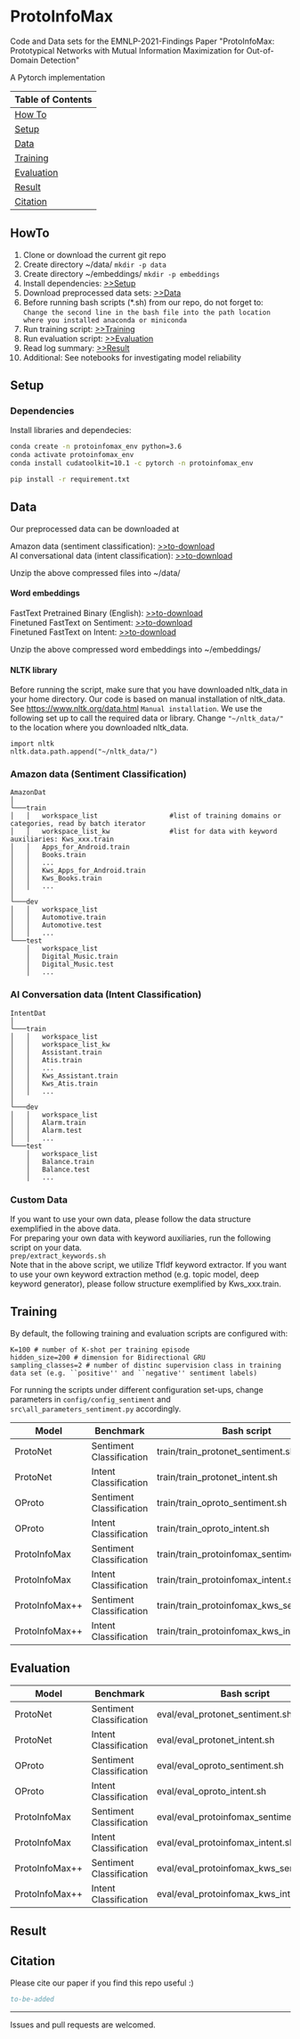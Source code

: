 # ProtoInfoMax
Code and Data sets for the EMNLP-2021-Findings Paper "ProtoInfoMax: Prototypical Networks with Mutual Information Maximization for Out-of-Domain Detection"

A Pytorch implementation

| Table of Contents |
|-|
| [How To](#howto)|
| [Setup](#setup)|
| [Data](#data)|
| [Training](#training)|
| [Evaluation](#evaluation)|
| [Result](#result)|
| [Citation](#citation)|

## HowTo
1. Clone or download the current git repo
2. Create directory ~/data/ ```mkdir -p data```
3. Create directory ~/embeddings/ ```mkdir -p embeddings```
4. Install dependencies: [>>Setup](#setup)
5. Download preprocessed data sets: [>>Data](#data)
6. Before running bash scripts (\*.sh) from our repo, do not forget to: <br> ```Change the second line in the bash file into the path location where you installed anaconda or miniconda```
7. Run training script: [>>Training](#training)
8. Run evaluation script: [>>Evaluation](#evaluation)
9. Read log summary: [>>Result](#result)
10. Additional: See notebooks for investigating model reliability

## Setup
### Dependencies

Install libraries and dependecies:
```bash
conda create -n protoinfomax_env python=3.6
conda activate protoinfomax_env
conda install cudatoolkit=10.1 -c pytorch -n protoinfomax_env 

pip install -r requirement.txt
```

## Data 

Our preprocessed data can be downloaded at

Amazon data (sentiment classification): [>>to-download](https://drive.google.com/file/d/1ETckW4TZQdNMqhFnuazgoamHqP_jM4FC/view?usp=sharing)<br />
AI conversational data (intent classification): [>>to-download](https://drive.google.com/file/d/1TLjN4xuU3D18ZGGWDo0R8rZwQlXMz_pi/view?usp=sharing)<br />

Unzip the above compressed files into ~/data/

#### Word embeddings
FastText Pretrained Binary (English): [>>to-download](#)<br />
Finetuned FastText on Sentiment: [>>to-download](#)<br />
Finetuned FastText on Intent: [>>to-download](#)<br />

Unzip the above compressed word embeddings into ~/embeddings/

#### NLTK library
Before running the script, make sure that you have downloaded nltk_data in your home directory. Our code is based on manual installation of nltk_data.
See https://www.nltk.org/data.html ```Manual installation```.
We use the following set up to call the required data or library. Change ```"~/nltk_data/"``` to the location where you downloaded nltk_data.
```
import nltk
nltk.data.path.append("~/nltk_data/")
```


### Amazon data (Sentiment Classification)

```
AmazonDat
│
└───train
│   │   workspace_list                  #list of training domains or categories, read by batch iterator
│   │   workspace_list_kw               #list for data with keyword auxiliaries: Kws_xxx.train
│   │   Apps_for_Android.train
│   │   Books.train
│   │   ...
│   │   Kws_Apps_for_Android.train
│   │   Kws_Books.train
│   │   ...
│   
└───dev
│   │   workspace_list
│   │   Automotive.train
│   │   Automotive.test
│   │   ...
└───test
    │   workspace_list
    │   Digital_Music.train
    │   Digital_Music.test
    │   ...
```

### AI Conversation data (Intent Classification)

```
IntentDat
│
└───train
│   │   workspace_list
│   │   workspace_list_kw
│   │   Assistant.train
│   │   Atis.train
│   │   ...
│   │   Kws_Assistant.train
│   │   Kws_Atis.train
│   │   ...
│   
└───dev
│   │   workspace_list
│   │   Alarm.train
│   │   Alarm.test
│   │   ...
└───test
    │   workspace_list
    │   Balance.train
    │   Balance.test
    │   ...
```

### Custom Data

If you want to use your own data, please follow the data structure exemplified in the above data.<br />
For preparing your own data with keyword auxiliaries, run the following script on your data.<br />
```prep/extract_keywords.sh```<br />
Note that in the above script, we utilize TfIdf keyword extractor. If you want to use your own keyword extraction method (e.g. topic model, deep keyword generator), please follow structure exemplified by Kws_xxx.train. <br />

## Training

By default, the following training and evaluation scripts are configured with:
```
K=100 # number of K-shot per training episode
hidden_size=200 # dimension for Bidirectional GRU
sampling_classes=2 # number of distinc supervision class in training data set (e.g. ``positive'' and ``negative'' sentiment labels)
```

For running the scripts under different configuration set-ups, change parameters in ```config/config_sentiment``` and ```src\all_parameters_sentiment.py``` accordingly.


| Model                                                |  Benchmark               |   Bash script                                                |
| ---------------------------------------------------- | ------------------------ | ------------------------------------------------------------ |
| ProtoNet                                             | Sentiment Classification |  train/train_protonet_sentiment.sh                           |
| ProtoNet                                             | Intent Classification    |  train/train_protonet_intent.sh                              |
| OProto                                               | Sentiment Classification |  train/train_oproto_sentiment.sh                             |
| OProto                                               | Intent Classification    |  train/train_oproto_intent.sh                                |
| ProtoInfoMax                                         | Sentiment Classification |  train/train_protoinfomax_sentiment.sh                       |
| ProtoInfoMax                                         | Intent Classification    |  train/train_protoinfomax_intent.sh                          |
| ProtoInfoMax++                                       | Sentiment Classification |  train/train_protoinfomax_kws_sentiment.sh                   |
| ProtoInfoMax++                                       | Intent Classification    |  train/train_protoinfomax_kws_intent.sh                      |


## Evaluation

| Model                                                |  Benchmark               |   Bash script                                                |
| ---------------------------------------------------- | ------------------------ | ------------------------------------------------------------ |
| ProtoNet                                             | Sentiment Classification |  eval/eval_protonet_sentiment.sh                           |
| ProtoNet                                             | Intent Classification    |  eval/eval_protonet_intent.sh                              |
| OProto                                               | Sentiment Classification |  eval/eval_oproto_sentiment.sh                             |
| OProto                                               | Intent Classification    |  eval/eval_oproto_intent.sh                                |
| ProtoInfoMax                                         | Sentiment Classification |  eval/eval_protoinfomax_sentiment.sh                       |
| ProtoInfoMax                                         | Intent Classification    |  eval/eval_protoinfomax_intent.sh                          |
| ProtoInfoMax++                                       | Sentiment Classification |  eval/eval_protoinfomax_kws_sentiment.sh                   |
| ProtoInfoMax++                                       | Intent Classification    |  eval/eval_protoinfomax_kws_intent.sh                      |

## Result

## Citation

Please cite our paper if you find this repo useful :)

```BibTeX
to-be-added
```

----

Issues and pull requests are welcomed.
